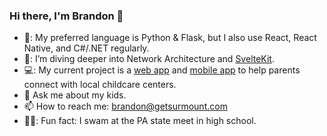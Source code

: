 ### Hi there, I'm Brandon 👋
- 🐍: My preferred language is Python & Flask, but I also use React, React Native, and C#/.NET regularly. 
- 📖: I’m diving deeper into Network Architecture and [SvelteKit](https://svelte.dev/).
- 💻: My current project is a [web app](https://www.toddly.app) and [mobile app](https://apps.apple.com/us/app/toddly-childcare-app/id6744907671) to help parents connect with local childcare centers.
- 💬 Ask me about my kids.
- 📫 How to reach me: [brandon@getsurmount.com](mailto:brandon@getsurmount.com) 
- 🏊‍♂️: Fun fact: I swam at the PA state meet in high school.

